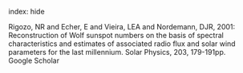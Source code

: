 index: hide

<div class="Citation">

  <div class="Citation-body">
    <div class="Citation-text">Rigozo, NR and Echer, E and Vieira, LEA and Nordemann, DJR, 2001: Reconstruction of Wolf sunspot numbers on the basis of spectral characteristics and estimates of associated radio flux and solar wind parameters for the last millennium. <span class="Article-journal">Solar Physics, </span><span class="Article-volume">203, </span>179-191pp.</div>
    <div class="Citation-links">
      <div class="CitationLink" data-href="https://scholar.google.com/scholar?q=Reconstruction+of+Wolf+sunspot+numbers+on+the+basis+of+spectral+characteristics+and+estimates+of+associated+radio+flux+and+solar+wind+parameters+for+the+last+millennium">
        <div class="CitationLink-icon CitationLink-Scholar"></div>
        <div class="CitationLink-text">Google Scholar</div>
      </div>
    </div>
  </div>
</div>


<div class="Citation-copy">

</div>